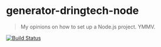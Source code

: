 # generator-dringtech-node

> My opinions on how to set up a Node.js project. YMMV.

[![Build Status](https://travis-ci.org/dringtech/generator-dringtech-node.svg?branch=master)](https://travis-ci.org/dringtech/generator-dringtech-node)
